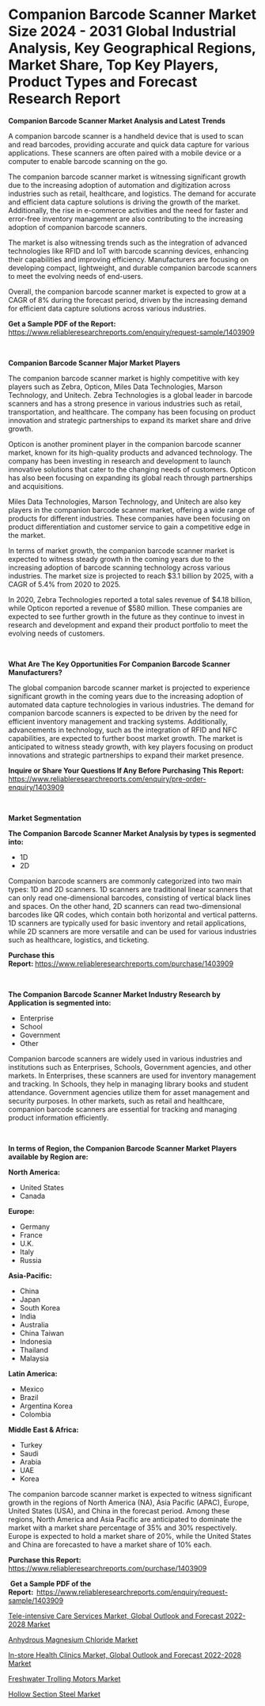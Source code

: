 <p><h1>Companion Barcode Scanner Market Size 2024 - 2031 Global Industrial Analysis, Key Geographical Regions, Market Share, Top Key Players, Product Types and Forecast Research Report</h1></p><p><strong>Companion Barcode Scanner Market Analysis and Latest Trends</strong></p>
<p><p>A companion barcode scanner is a handheld device that is used to scan and read barcodes, providing accurate and quick data capture for various applications. These scanners are often paired with a mobile device or a computer to enable barcode scanning on the go.</p><p>The companion barcode scanner market is witnessing significant growth due to the increasing adoption of automation and digitization across industries such as retail, healthcare, and logistics. The demand for accurate and efficient data capture solutions is driving the growth of the market. Additionally, the rise in e-commerce activities and the need for faster and error-free inventory management are also contributing to the increasing adoption of companion barcode scanners.</p><p>The market is also witnessing trends such as the integration of advanced technologies like RFID and IoT with barcode scanning devices, enhancing their capabilities and improving efficiency. Manufacturers are focusing on developing compact, lightweight, and durable companion barcode scanners to meet the evolving needs of end-users.</p><p>Overall, the companion barcode scanner market is expected to grow at a CAGR of 8% during the forecast period, driven by the increasing demand for efficient data capture solutions across various industries.</p></p>
<p><strong>Get a Sample PDF of the Report:&nbsp;</strong> <a href="https://www.reliableresearchreports.com/enquiry/request-sample/1403909">https://www.reliableresearchreports.com/enquiry/request-sample/1403909</a></p>
<p>&nbsp;</p>
<p><strong>Companion Barcode Scanner Major Market Players</strong></p>
<p><p>The companion barcode scanner market is highly competitive with key players such as Zebra, Opticon, Miles Data Technologies, Marson Technology, and Unitech. Zebra Technologies is a global leader in barcode scanners and has a strong presence in various industries such as retail, transportation, and healthcare. The company has been focusing on product innovation and strategic partnerships to expand its market share and drive growth.</p><p>Opticon is another prominent player in the companion barcode scanner market, known for its high-quality products and advanced technology. The company has been investing in research and development to launch innovative solutions that cater to the changing needs of customers. Opticon has also been focusing on expanding its global reach through partnerships and acquisitions.</p><p>Miles Data Technologies, Marson Technology, and Unitech are also key players in the companion barcode scanner market, offering a wide range of products for different industries. These companies have been focusing on product differentiation and customer service to gain a competitive edge in the market.</p><p>In terms of market growth, the companion barcode scanner market is expected to witness steady growth in the coming years due to the increasing adoption of barcode scanning technology across various industries. The market size is projected to reach $3.1 billion by 2025, with a CAGR of 5.4% from 2020 to 2025.</p><p>In 2020, Zebra Technologies reported a total sales revenue of $4.18 billion, while Opticon reported a revenue of $580 million. These companies are expected to see further growth in the future as they continue to invest in research and development and expand their product portfolio to meet the evolving needs of customers.</p></p>
<p>&nbsp;</p>
<p><strong>What Are The Key Opportunities For Companion Barcode Scanner Manufacturers?</strong></p>
<p><p>The global companion barcode scanner market is projected to experience significant growth in the coming years due to the increasing adoption of automated data capture technologies in various industries. The demand for companion barcode scanners is expected to be driven by the need for efficient inventory management and tracking systems. Additionally, advancements in technology, such as the integration of RFID and NFC capabilities, are expected to further boost market growth. The market is anticipated to witness steady growth, with key players focusing on product innovations and strategic partnerships to expand their market presence.</p></p>
<p><strong>Inquire or Share Your Questions If Any Before Purchasing This Report:</strong> <a href="https://www.reliableresearchreports.com/enquiry/pre-order-enquiry/1403909">https://www.reliableresearchreports.com/enquiry/pre-order-enquiry/1403909</a></p>
<p>&nbsp;</p>
<p><strong>Market Segmentation</strong></p>
<p><strong>The Companion Barcode Scanner Market Analysis by types is segmented into:</strong></p>
<p><ul><li>1D</li><li>2D</li></ul></p>
<p><p>Companion barcode scanners are commonly categorized into two main types: 1D and 2D scanners. 1D scanners are traditional linear scanners that can only read one-dimensional barcodes, consisting of vertical black lines and spaces. On the other hand, 2D scanners can read two-dimensional barcodes like QR codes, which contain both horizontal and vertical patterns. 1D scanners are typically used for basic inventory and retail applications, while 2D scanners are more versatile and can be used for various industries such as healthcare, logistics, and ticketing.</p></p>
<p><strong>Purchase this Report:&nbsp;</strong><a href="https://www.reliableresearchreports.com/purchase/1403909">https://www.reliableresearchreports.com/purchase/1403909</a></p>
<p>&nbsp;</p>
<p><strong>The Companion Barcode Scanner Market Industry Research by Application is segmented into:</strong></p>
<p><ul><li>Enterprise</li><li>School</li><li>Government</li><li>Other</li></ul></p>
<p><p>Companion barcode scanners are widely used in various industries and institutions such as Enterprises, Schools, Government agencies, and other markets. In Enterprises, these scanners are used for inventory management and tracking. In Schools, they help in managing library books and student attendance. Government agencies utilize them for asset management and security purposes. In other markets, such as retail and healthcare, companion barcode scanners are essential for tracking and managing product information efficiently.</p></p>
<p>&nbsp;</p>
<p><strong>In terms of Region, the Companion Barcode Scanner Market Players available by Region are:</strong></p>
<p>
    <p> <strong> North America: </strong>
        <ul>
            <li>United States</li>
            <li>Canada</li>
        </ul>
        </p> 
    <p> <strong> Europe: </strong>
        <ul>
            <li>Germany</li>
            <li>France</li>
            <li>U.K.</li>
            <li>Italy</li>
            <li>Russia</li>
        </ul>
        </p> 
    <p> <strong> Asia-Pacific: </strong>
        <ul>
            <li>China</li>
            <li>Japan</li>
            <li>South Korea</li>
            <li>India</li>
            <li>Australia</li>
            <li>China Taiwan</li>
            <li>Indonesia</li>
            <li>Thailand</li>
            <li>Malaysia</li>
        </ul>
        </p> 
    <p> <strong> Latin America: </strong>
        <ul>
            <li>Mexico</li>
            <li>Brazil</li>
            <li>Argentina Korea</li>
            <li>Colombia</li>
        </ul>
        </p> 
    <p> <strong> Middle East & Africa: </strong>
        <ul>
            <li>Turkey</li>
            <li>Saudi</li>
            <li>Arabia</li>
            <li>UAE</li>
            <li>Korea</li>
        </ul>
    </p>
    </p>
<p><p>The companion barcode scanner market is expected to witness significant growth in the regions of North America (NA), Asia Pacific (APAC), Europe, United States (USA), and China in the forecast period. Among these regions, North America and Asia Pacific are anticipated to dominate the market with a market share percentage of 35% and 30% respectively. Europe is expected to hold a market share of 20%, while the United States and China are forecasted to have a market share of 10% each.</p></p>
<p><strong>Purchase this Report: </strong><a href="https://www.reliableresearchreports.com/purchase/1403909">https://www.reliableresearchreports.com/purchase/1403909</a></p>
<p>&nbsp;<strong>Get a Sample PDF of the Report:&nbsp;&nbsp;</strong><a href="https://www.reliableresearchreports.com/enquiry/request-sample/1403909">https://www.reliableresearchreports.com/enquiry/request-sample/1403909</a></p>
<p><strong></strong></p>
<p><p><a href="https://fuschia-pecorino-a6d.notion.site/Tele-intensive-Care-Services-Market-Global-Outlook-and-Forecast-2022-2028-Market-Provides-a-Compreh-09ac12d0f64f4ebc88c8f208edef8627">Tele-intensive Care Services Market, Global Outlook and Forecast 2022-2028 Market</a></p><p><a href="https://view.publitas.com/reportprime-1/anhydrous-magnesium-chloride-market-size-global-industry-overview-market-segmentation-and-forecast-2024-to-2031/">Anhydrous Magnesium Chloride Market</a></p><p><a href="https://five-trouble-98a.notion.site/In-store-Health-Clinics-Market-Global-Outlook-and-Forecast-2022-2028-Market-Size-Market-Share-and--c2a38d7eb03f414e86ca387619051c89">In-store Health Clinics Market, Global Outlook and Forecast 2022-2028 Market</a></p><p><a href="https://github.com/ruddyyedelwadw/Market-Research-Report-List-1/blob/main/freshwater-trolling-motors-market.md">Freshwater Trolling Motors Market</a></p><p><a href="https://view.publitas.com/reportprime-1/hollow-section-steel-market-size-market-trends-and-growth-outlook-forecasted-for-period-from-2024-to-2031/">Hollow Section Steel Market</a></p></p>